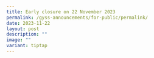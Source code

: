 ```yaml
---
title: Early closure on 22 November 2023
permalink: /gyss-announcements/for-public/permalink/
date: 2023-11-22
layout: post
description: ""
image: ""
variant: tiptap
---
```

